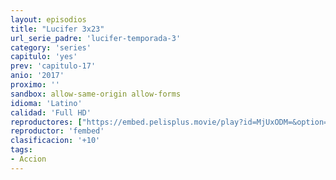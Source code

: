 ```yaml
---
layout: episodios
title: "Lucifer 3x23"
url_serie_padre: 'lucifer-temporada-3'
category: 'series'
capitulo: 'yes'
prev: 'capitulo-17'
anio: '2017'
proximo: ''
sandbox: allow-same-origin allow-forms
idioma: 'Latino'
calidad: 'Full HD'
reproductores: ["https://embed.pelisplus.movie/play?id=MjUxODM=&option=latin"]
reproductor: 'fembed'
clasificacion: '+10'
tags:
- Accion
---
```













